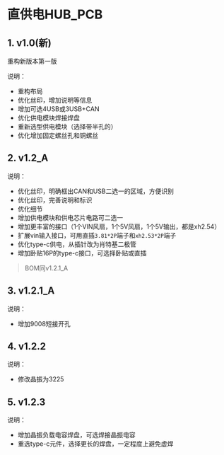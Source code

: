 # 直供电HUB_PCB

## 1. v1.0(新)

重构新版本第一版

说明：

- 重构布局
- 优化丝印，增加说明等信息
- 增加可选4USB或3USB+CAN
- 优化供电模块焊接焊盘
- 重新选型供电模块（选择带半孔的）
- 优化增加固定螺丝孔和铜螺丝


## 2. v1.2_A

说明：

- 优化丝印，明确框出CAN和USB二选一的区域，方便识别
- 优化丝印，完善说明和标识
- 优化细节
- 增加供电模块和供电芯片电路可二选一
- 增加更丰富的接口（1个VIN风扇，1个5V风扇，1个5V输出，都是xh2.54）
- 扩展vin输入接口，可用直插`3.81*2P`端子和`xh2.53*2P`端子
- 优化type-c供电，从插针改为肖特基二极管
- 增加卧贴16P的type-c接口，可选择卧贴或直插

> BOM同v1.2.1_A

## 3. v1.2.1_A

说明：

- 增加9008短接开孔

## 4. v1.2.2

说明：

- 修改晶振为3225

## 5. v1.2.3

说明：

- 增加晶振负载电容焊盘，可选焊接晶振电容
- 重选type-c元件，选择更长的焊盘，一定程度上避免虚焊

